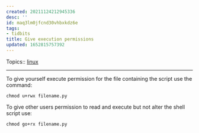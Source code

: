 ```yaml
---
created: 20211124212945336
desc: ''
id: maq3lm0jfcnd30vhbxkdz6e
tags:
- tidbits
title: Give execution permissions
updated: 1652815757392
---
```

   
Topics::  [linux](../topics/linux.md)   
   
   
---   
   
To give yourself execute permission for the file containing the script use the command:   
   
`chmod u+rwx filename.py`   
   
To give other users permission to read and execute but not alter the shell script use:   
   
`chmod go+rx filename.py`